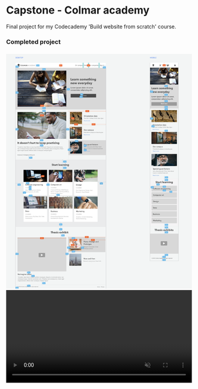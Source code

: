  <h1>Capstone - Colmar academy</h1>
 
 
Final project for my Codecademy 'Build website from scratch' course.


<h3> Completed project <h3>


<div class ="images">

<div class= "wireframe">
<img src="Resources/Media/Images/Screenshot 2019-05-05 at 00.52.37.png">
</div>

<div class ="complete">
 <video src="Resources/Media/Images/colmar 1.mov" width="100%" height="auto" autoplay loop muted controls>Video not available</video>
</div>


